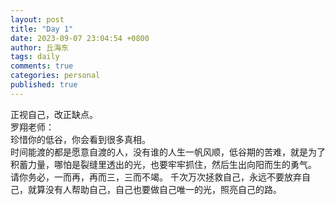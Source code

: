 ```yaml
---
layout: post
title: "Day 1"
date: 2023-09-07 23:04:54 +0800
author: 丘海东 
tags: daily
comments: true
categories: personal
published: true
---
```

正视自己，改正缺点。  
罗翔老师：  
珍惜你的低谷，你会看到很多真相。  
 时间能渡的都是愿意自渡的人，没有谁的人生一帆风顺，低谷期的苦难，就是为了积蓄力量，哪怕是裂缝里透出的光，也要牢牢抓住，然后生出向阳而生的勇气。  
 请你务必，一而再，再而三，三而不竭。 千次万次拯救自己，永远不要放弃自己，就算没有人帮助自己，自己也要做自己唯一的光，照亮自己的路。
